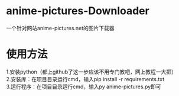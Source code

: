 # anime-pictures-Downloader
一个针对网站anime-pictures.net的图片下载器


# 使用方法
1.安装python（都上github了这一步应该不用专门教吧，网上教程一大把）<br>
2.安装库：在项目目录运行cmd，输入pip install -r requirements.txt<br>
3.运行程序：在项目目录运行cmd，输入py anime-pictures.py即可<br>


